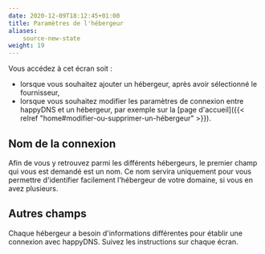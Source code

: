 ```yaml
---
date: 2020-12-09T18:12:45+01:00
title: Paramètres de l'hébergeur
aliases:
    source-new-state
weight: 19
---
```


Vous accédez à cet écran soit :

- lorsque vous souhaitez ajouter un hébergeur, après avoir sélectionné le fournisseur,
- lorsque vous souhaitez modifier les paramètres de connexion entre happyDNS et un hébergeur, par exemple sur la [page d'accueil]({{< relref "home#modifier-ou-supprimer-un-hébergeur" >}}).

## Nom de la connexion

Afin de vous y retrouvez parmi les différents hébergeurs, le premier champ qui vous est demandé est un nom.
Ce nom servira uniquement pour vous permettre d'identifier facilement l'hébergeur de votre domaine, si vous en avez plusieurs.


## Autres champs

Chaque hébergeur a besoin d'informations différentes pour établir une connexion avec happyDNS.
Suivez les instructions sur chaque écran.

